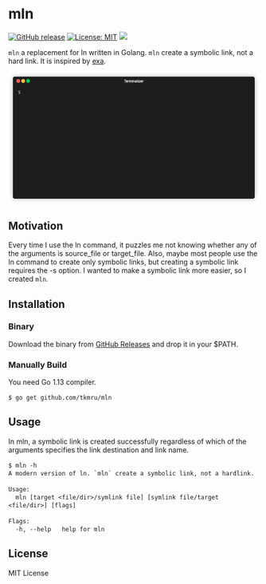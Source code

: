 # mln
[![GitHub release](https://img.shields.io/github/v/release/tkmru/mln.svg)](https://github.com/tkmru/mln/releases/latest)
[![License: MIT](https://img.shields.io/badge/License-MIT-blue.svg)](https://github.com/tkmru/mln/blob/master/LICENSE.md)
![](https://github.com/tkmru/mln/workflows/Build/badge.svg)

`mln` a replacement for ln written in Golang. `mln` create a symbolic link, not a hard link. It is inspired by [exa](https://github.com/ogham/exa).

![demo](./img/demo.gif)

## Motivation

Every time I use the ln command, it puzzles me not knowing whether any of the arguments is source_file or target_file.
Also, maybe most people use the ln command to create only symbolic links, but creating a symbolic link requires the -s option. I wanted to make a symbolic link more easier, so I created `mln`.

## Installation

### Binary

Download the binary from [GitHub Releases](https://github.com/tkmru/mln/releases/) and drop it in your $PATH.

### Manually Build

You need Go 1.13 compiler.

```
$ go get github.com/tkmru/mln
```

## Usage

In mln, a symbolic link is created successfully regardless of which of the arguments specifies the link destination and link name.

```
$ mln -h
A modern version of ln. `mln` create a symbolic link, not a hardlink.

Usage:
  mln [target <file/dir>/symlink file] [symlink file/target <file/dir>] [flags]

Flags:
  -h, --help   help for mln
```

## License

MIT License
